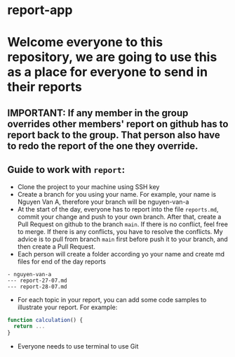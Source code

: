 # report-app

# Welcome everyone to this repository, we are going to use this as a place for everyone to send in their reports

## IMPORTANT: If any member in the group overrides other members' report on github has to report back to the group. That person also have to redo the report of the one they override.

## Guide to work with `report`:

- Clone the project to your machine using SSH key
- Create a branch for you using your name. For example, your name is Nguyen Van A, therefore your branch will be nguyen-van-a
- At the start of the day, everyone has to report into the file `reports.md`, commit your change and push to your own branch. After that, create a Pull Request on github to the branch `main`. If there is no conflict, feel free to merge. If there is any conflicts, you have to resolve the conflicts. My advice is to pull from branch `main` first before push it to your branch, and then create a Pull Request.
- Each person will create a folder according yo your name and create md files for end of the day reports

```
- nguyen-van-a
--- report-27-07.md
--- report-28-07.md
```

- For each topic in your report, you can add some code samples to illustrate your report. For example:

```js
function calculation() {
  return ...
}
```

- Everyone needs to use terminal to use Git
